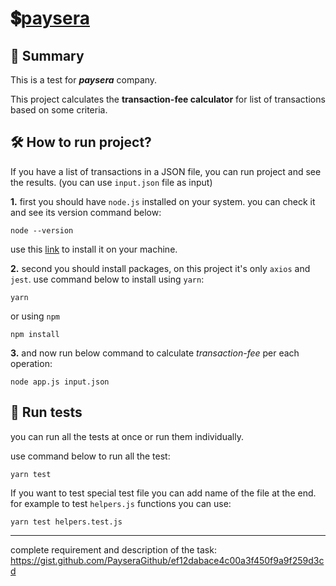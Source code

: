 # 💲[paysera](https://www.paysera.com/)

## 💫 Summary

This is a test for ***paysera*** company.

This project calculates the **transaction-fee calculator** for list of transactions based on some criteria.

## 🛠 How to run project?

If you have a list of transactions in a JSON file, you can run project and see the results.
(you can use `input.json` file as input)

**1.** first you should have `node.js` installed on your system.
you can check it and see its version command below:
```
node --version
```

use this [link](https://nodejs.org/en/download/) to install it on your machine.

**2.** second you should install packages, on this project it's only `axios` and `jest`.
use command below to install using `yarn`:
```
yarn
```
or using `npm`
```
npm install
```

**3.** and now run below command to calculate *transaction-fee* per each operation:
```
node app.js input.json
```
## 🧪 Run tests
you can run all the tests at once or run them individually.

use command below to run all the test:
```
yarn test
```

 If you want to test special test file you can add name of the file at the end. for example to test `helpers.js` functions you can use:
```
yarn test helpers.test.js
```

----
complete requirement and description of the task:
https://gist.github.com/PayseraGithub/ef12dabace4c00a3f450f9a9f259d3cd
